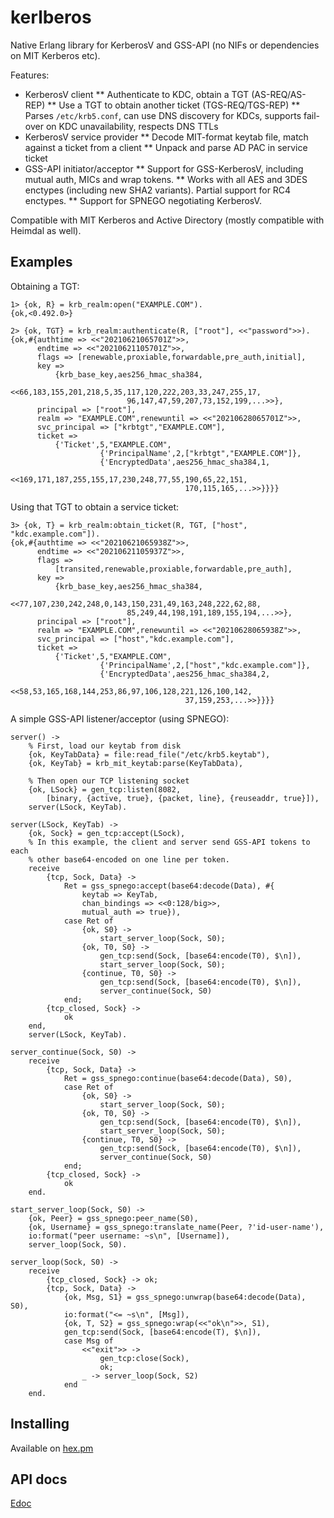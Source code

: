 kerlberos
=========

Native Erlang library for KerberosV and GSS-API (no NIFs or dependencies on
MIT Kerberos etc).

Features:
 * KerberosV client
   ** Authenticate to KDC, obtain a TGT (AS-REQ/AS-REP)
   ** Use a TGT to obtain another ticket (TGS-REQ/TGS-REP)
   ** Parses `/etc/krb5.conf`, can use DNS discovery for KDCs, supports
      fail-over on KDC unavailability, respects DNS TTLs
 * KerberosV service provider
   ** Decode MIT-format keytab file, match against a ticket from a client
   ** Unpack and parse AD PAC in service ticket
 * GSS-API initiator/acceptor
   ** Support for GSS-KerberosV, including mutual auth, MICs and wrap tokens.
   ** Works with all AES and 3DES enctypes (including new SHA2 variants).
      Partial support for RC4 enctypes.
   ** Support for SPNEGO negotiating KerberosV.

Compatible with MIT Kerberos and Active Directory (mostly compatible with
Heimdal as well).


Examples
--------

Obtaining a TGT:

    1> {ok, R} = krb_realm:open("EXAMPLE.COM").
    {ok,<0.492.0>}

    2> {ok, TGT} = krb_realm:authenticate(R, ["root"], <<"password">>).
    {ok,#{authtime => <<"20210621065701Z">>,
          endtime => <<"20210621105701Z">>,
          flags => [renewable,proxiable,forwardable,pre_auth,initial],
          key =>
              {krb_base_key,aes256_hmac_sha384,
                            <<66,183,155,201,218,5,35,117,120,222,203,33,247,255,17,
                              96,147,47,59,207,73,152,199,...>>},
          principal => ["root"],
          realm => "EXAMPLE.COM",renewuntil => <<"20210628065701Z">>,
          svc_principal => ["krbtgt","EXAMPLE.COM"],
          ticket =>
              {'Ticket',5,"EXAMPLE.COM",
                        {'PrincipalName',2,["krbtgt","EXAMPLE.COM"]},
                        {'EncryptedData',aes256_hmac_sha384,1,
                                         <<169,171,187,255,155,17,230,248,77,55,190,65,22,151,
                                           170,115,165,...>>}}}}

Using that TGT to obtain a service ticket:

    3> {ok, T} = krb_realm:obtain_ticket(R, TGT, ["host", "kdc.example.com"]).
    {ok,#{authtime => <<"20210621065938Z">>,
          endtime => <<"20210621105937Z">>,
          flags =>
              [transited,renewable,proxiable,forwardable,pre_auth],
          key =>
              {krb_base_key,aes256_hmac_sha384,
                            <<77,107,230,242,248,0,143,150,231,49,163,248,222,62,88,
                              85,249,44,198,191,189,155,194,...>>},
          principal => ["root"],
          realm => "EXAMPLE.COM",renewuntil => <<"20210628065938Z">>,
          svc_principal => ["host","kdc.example.com"],
          ticket =>
              {'Ticket',5,"EXAMPLE.COM",
                        {'PrincipalName',2,["host","kdc.example.com"]},
                        {'EncryptedData',aes256_hmac_sha384,2,
                                         <<58,53,165,168,144,253,86,97,106,128,221,126,100,142,
                                           37,159,253,...>>}}}}

A simple GSS-API listener/acceptor (using SPNEGO):

    server() ->
        % First, load our keytab from disk
        {ok, KeyTabData} = file:read_file("/etc/krb5.keytab"),
        {ok, KeyTab} = krb_mit_keytab:parse(KeyTabData),

        % Then open our TCP listening socket
        {ok, LSock} = gen_tcp:listen(8082,
            [binary, {active, true}, {packet, line}, {reuseaddr, true}]),
        server(LSock, KeyTab).

    server(LSock, KeyTab) ->
        {ok, Sock} = gen_tcp:accept(LSock),
        % In this example, the client and server send GSS-API tokens to each
        % other base64-encoded on one line per token.
        receive
            {tcp, Sock, Data} ->
                Ret = gss_spnego:accept(base64:decode(Data), #{
                    keytab => KeyTab,
                    chan_bindings => <<0:128/big>>,
                    mutual_auth => true}),
                case Ret of
                    {ok, S0} ->
                        start_server_loop(Sock, S0);
                    {ok, T0, S0} ->
                        gen_tcp:send(Sock, [base64:encode(T0), $\n]),
                        start_server_loop(Sock, S0);
                    {continue, T0, S0} ->
                        gen_tcp:send(Sock, [base64:encode(T0), $\n]),
                        server_continue(Sock, S0)
                end;
            {tcp_closed, Sock} ->
                ok
        end,
        server(LSock, KeyTab).

    server_continue(Sock, S0) ->
        receive
            {tcp, Sock, Data} ->
                Ret = gss_spnego:continue(base64:decode(Data), S0),
                case Ret of
                    {ok, S0} ->
                        start_server_loop(Sock, S0);
                    {ok, T0, S0} ->
                        gen_tcp:send(Sock, [base64:encode(T0), $\n]),
                        start_server_loop(Sock, S0);
                    {continue, T0, S0} ->
                        gen_tcp:send(Sock, [base64:encode(T0), $\n]),
                        server_continue(Sock, S0)
                end;
            {tcp_closed, Sock} ->
                ok
        end.

    start_server_loop(Sock, S0) ->
        {ok, Peer} = gss_spnego:peer_name(S0),
        {ok, Username} = gss_spnego:translate_name(Peer, ?'id-user-name'),
        io:format("peer username: ~s\n", [Username]),
        server_loop(Sock, S0).

    server_loop(Sock, S0) ->
        receive
            {tcp_closed, Sock} -> ok;
            {tcp, Sock, Data} ->
                {ok, Msg, S1} = gss_spnego:unwrap(base64:decode(Data), S0),
                io:format("<= ~s\n", [Msg]),
                {ok, T, S2} = gss_spnego:wrap(<<"ok\n">>, S1),
                gen_tcp:send(Sock, [base64:encode(T), $\n]),
                case Msg of
                    <<"exit">> ->
                        gen_tcp:close(Sock),
                        ok;
                    _ -> server_loop(Sock, S2)
                end
        end.

Installing
----------

Available on [hex.pm](https://hex.pm/packages/kerlberos)


API docs
--------

[Edoc](https://arekinath.github.io/kerlberos/index.html)
